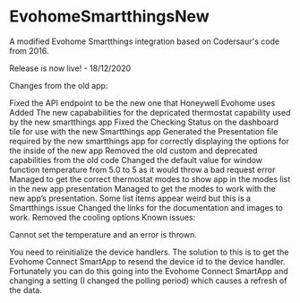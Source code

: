 # EvohomeSmartthingsNew
A modified Evohome Smartthings integration based on Codersaur's code from 2016.

Release is now live! - 18/12/2020

Changes from the old app:

Fixed the API endpoint to be the new one that Honeywell Evohome uses
Added The new capababilities for the depricated thermostat capability used by the new smartthings app
Fixed the Checking Status on the dashboard tile for use with the new Smartthings app
Generated the Presentation file required by the new smartthings app for correctly displaying the options for the inside of the new app
Removed the old custom and deprecated capabilities from the old code
Changed the default value for window function temperature from 5.0 to 5 as it would throw a bad request error
Managed to get the correct thermostat modes to show app in the modes list in the new app presentation
Managed to get the modes to work with the new app’s presentation. Some list items appear weird but this is a Smartthings issue
Changed the links for the documentation and images to work.
Removed the cooling options
Known issues:

Cannot set the temperature and an error is thrown.

You need to reinitialize the device handlers. The solution to this is to get the Evohome Connect SmartApp to resend the device id to the device handler. Fortunately you can do this going into the Evohome Connect SmartApp and changing a setting (I changed the polling period) which causes a refresh of the data.



